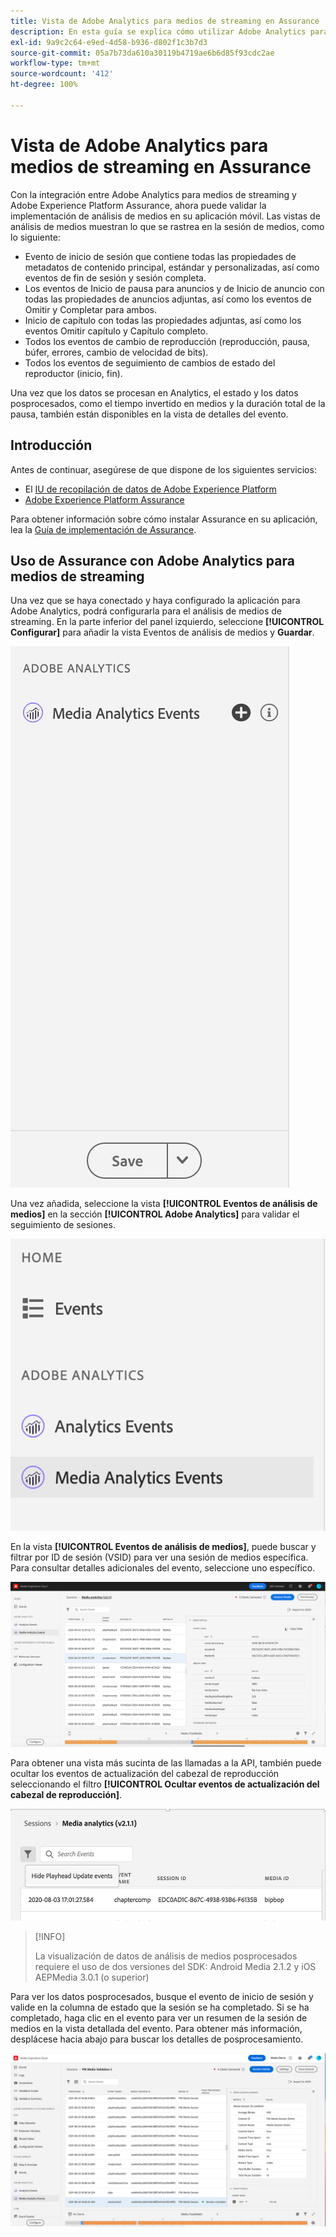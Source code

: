```yaml
---
title: Vista de Adobe Analytics para medios de streaming en Assurance
description: En esta guía se explica cómo utilizar Adobe Analytics para medios de streaming con Adobe Experience Platform Assurance.
exl-id: 9a9c2c64-e9ed-4d58-b936-d802f1c3b7d3
source-git-commit: 05a7b73da610a30119b4719ae6b6d85f93cdc2ae
workflow-type: tm+mt
source-wordcount: '412'
ht-degree: 100%

---
```


# Vista de Adobe Analytics para medios de streaming en Assurance

Con la integración entre Adobe Analytics para medios de streaming y Adobe Experience Platform Assurance, ahora puede validar la implementación de análisis de medios en su aplicación móvil. Las vistas de análisis de medios muestran lo que se rastrea en la sesión de medios, como lo siguiente:

- Evento de inicio de sesión que contiene todas las propiedades de metadatos de contenido principal, estándar y personalizadas, así como eventos de fin de sesión y sesión completa.
- Los eventos de Inicio de pausa para anuncios y de Inicio de anuncio con todas las propiedades de anuncios adjuntas, así como los eventos de Omitir y Completar para ambos.
- Inicio de capítulo con todas las propiedades adjuntas, así como los eventos Omitir capítulo y Capítulo completo.
- Todos los eventos de cambio de reproducción (reproducción, pausa, búfer, errores, cambio de velocidad de bits).
- Todos los eventos de seguimiento de cambios de estado del reproductor (inicio, fin).

Una vez que los datos se procesan en Analytics, el estado y los datos posprocesados, como el tiempo invertido en medios y la duración total de la pausa, también están disponibles en la vista de detalles del evento.

## Introducción

Antes de continuar, asegúrese de que dispone de los siguientes servicios:

- El [IU de recopilación de datos de Adobe Experience Platform](https://experience.adobe.com/#/data-collection/)
- [Adobe Experience Platform Assurance](https://experience.adobe.com/assurance)

Para obtener información sobre cómo instalar Assurance en su aplicación, lea la [Guía de implementación de Assurance](../tutorials/implement-assurance.md).

## Uso de Assurance con Adobe Analytics para medios de streaming

Una vez que se haya conectado y haya configurado la aplicación para Adobe Analytics, podrá configurarla para el análisis de medios de streaming. En la parte inferior del panel izquierdo, seleccione **[!UICONTROL Configurar]** para añadir la vista Eventos de análisis de medios y **Guardar**.

![Configurar](./images/adobe-analytics-streaming-media/configure.png)

Una vez añadida, seleccione la vista **[!UICONTROL Eventos de análisis de medios]** en la sección **[!UICONTROL Adobe Analytics]** para validar el seguimiento de sesiones.

![Seleccionar](./images/adobe-analytics-streaming-media/select.png)

En la vista **[!UICONTROL Eventos de análisis de medios]**, puede buscar y filtrar por ID de sesión (VSID) para ver una sesión de medios específica. Para consultar detalles adicionales del evento, seleccione uno específico.

![Eventos de contenidos](./images/adobe-analytics-streaming-media/media-events.png)

Para obtener una vista más sucinta de las llamadas a la API, también puede ocultar los eventos de actualización del cabezal de reproducción seleccionando el filtro **[!UICONTROL Ocultar eventos de actualización del cabezal de reproducción]**.

![Ocultar cabezal de reproducción](./images/adobe-analytics-streaming-media/hide-playhead.png)

>[!INFO]
>
>La visualización de datos de análisis de medios posprocesados requiere el uso de dos versiones del SDK: Android Media 2.1.2 y iOS AEPMedia 3.0.1 (o superior)

Para ver los datos posprocesados, busque el evento de inicio de sesión y valide en la columna de estado que la sesión se ha completado. Si se ha completado, haga clic en el evento para ver un resumen de la sesión de medios en la vista detallada del evento. Para obtener más información, desplácese hacia abajo para buscar los detalles de posprocesamiento.

![Vista de posprocesamiento](./images/adobe-analytics-streaming-media/post-processed-view.png)
